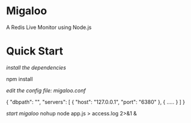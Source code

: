 Migaloo
=======
A Redis Live Monitor using Node.js

Quick Start
================================================================
*install the dependencies*

npm install

*edit the config file: migaloo.conf*

{
  "dbpath": "",
  "servers": [
    {
      "host": "127.0.0.1",
      "port": "6380"
    },
    {
      .....
    } 
  ]
}

*start migaloo*
nohup node app.js > access.log 2>&1 &